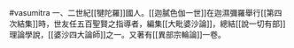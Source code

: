 #vasumitra 一、二世紀[[犍陀羅]]國人。[[迦膩色伽一世]]在迦濕彌羅舉行[[第四次結集]]時，世友任五百聖賢之指導者，編集[[大毗婆沙論]]，總結[[說一切有部]]理論學說，[[婆沙四大論師]]之一。又著有[[異部宗輪論]]一卷。